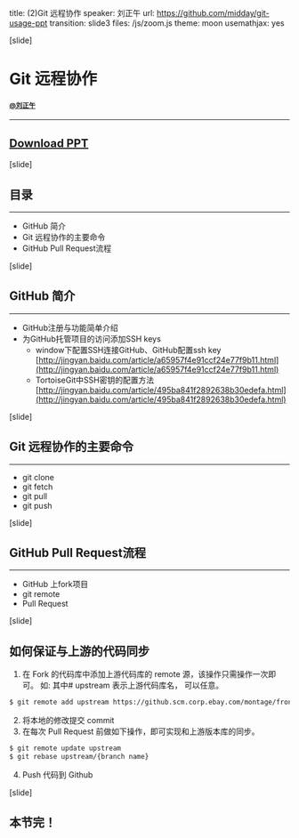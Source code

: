 title: (2)Git 远程协作
speaker: 刘正午
url: https://github.com/midday/git-usage-ppt
transition: slide3
files: /js/zoom.js
theme: moon
usemathjax: yes


[slide]
# Git 远程协作
#### <small><a href="https://github.com/midday/">@刘正午</a></small>
---
## <a class="btn btn-lg btn-success" style="font-size:20px;" href="https://github.com/midday/git-usage-ppt">Download PPT</a>


[slide]
## 目录
---
- GitHub 简介
- Git 远程协作的主要命令
- GitHub Pull Request流程

[slide]
## GitHub 简介
---
- GitHub注册与功能简单介绍
- 为GitHub托管项目的访问添加SSH keys
    - window下配置SSH连接GitHub、GitHub配置ssh key
        [http://jingyan.baidu.com/article/a65957f4e91ccf24e77f9b11.html](http://jingyan.baidu.com/article/a65957f4e91ccf24e77f9b11.html)
    - TortoiseGit中SSH密钥的配置方法
        [http://jingyan.baidu.com/article/495ba841f2892638b30edefa.html](http://jingyan.baidu.com/article/495ba841f2892638b30edefa.html)


[slide]
## Git 远程协作的主要命令
---
- git clone
- git fetch
- git pull
- git push


[slide]
## GitHub Pull Request流程
---
- GitHub 上fork项目
- git remote
- Pull Request

[slide]
## 如何保证与上游的代码同步
1. 在 Fork 的代码库中添加上游代码库的 remote 源，该操作只需操作一次即可。
如: 其中# upstream 表示上游代码库名， 可以任意。 
```bash
$ git remote add upstream https://github.scm.corp.ebay.com/montage/frontend-ui-workspace
```
2. 将本地的修改提交 commit
3. 在每次 Pull Request 前做如下操作，即可实现和上游版本库的同步。
```bash
$ git remote update upstream
$ git rebase upstream/{branch name}
```
4. Push 代码到 Github

[slide]
## 本节完！
